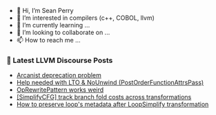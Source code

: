 - 👋 Hi, I’m Sean Perry
- 👀 I’m interested in compilers (c++, COBOL, llvm)
- 🌱 I’m currently learning ...
- 💞️ I’m looking to collaborate on ...
- 📫 How to reach me ...

<!---
s66perry/s66perry is a ✨ special ✨ repository because its `README.md` (this file) appears on your GitHub profile.
You can click the Preview link to take a look at your changes.
--->
### 📕 Latest LLVM Discourse Posts

<!-- DISCOURSE-LLVM:START -->
- [Arcanist deprecation problem](https://discourse.llvm.org/t/arcanist-deprecation-problem/66177#post_2)
- [Help needed with LTO &amp; NoUnwind &lpar;PostOrderFunctionAttrsPass&rpar;](https://discourse.llvm.org/t/help-needed-with-lto-nounwind-postorderfunctionattrspass/66189#post_2)
- [OpRewritePattern works weird](https://discourse.llvm.org/t/oprewritepattern-works-weird/66176#post_7)
- [[SimplifyCFG] track branch fold costs across transformations](https://discourse.llvm.org/t/simplifycfg-track-branch-fold-costs-across-transformations/66191#post_1)
- [How to preserve loop&#39;s metadata after LoopSimplify transformation](https://discourse.llvm.org/t/how-to-preserve-loops-metadata-after-loopsimplify-transformation/66190#post_1)
<!-- DISCOURSE-LLVM:END -->

